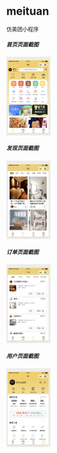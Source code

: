 # meituan
仿美团小程序



##### 首页页面截图

<img src="./images/show/home.png" style="zoom:20%;" />

##### 发现页面截图
<img src="./images/show/find.png" style="zoom:20%;" />


##### 订单页面截图
<img src="./images/show/order.png" style="zoom:20%;" />

##### 用户页面截图
<img src="./images/show/user.png" style="zoom:20%;" />